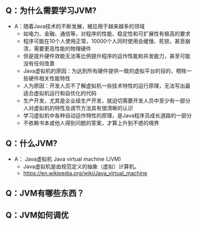 

## Q：为什么需要学习JVM?
* A：随着Java技术的不断发展，被应用于越来越多的领域
	* 如电力、金融、通信等，对程序的性能、稳定性和可扩展性有极高的要求
	* 程序可能在10个人使用正常，10000个人同时使用会缓慢、死锁，甚至崩溃，需要更高性能的物理硬件
	* 但是提升硬件效能无法等比例提升程序的运作性能和并发能力，甚至可能没有任何改善
	* Java虚拟机的原因：为达到所有硬件提供一致的虚拟平台的目的，牺牲一些硬件相关性能特性
	* 人为原因：开发人员不了解虚拟机一些技术特性的运行原理，无法写出最适合虚拟机运行和自优化的代码
	* 生产开发，尤其是企业级生产开发，就迫切需要开发人员中至少有一部分人对虚拟机的特性及调节方法具有很清晰的认识
	* 学习虚拟机中各种自动运作特性的原理，是Java程序员成长道路的一部分
	* 不依赖书本或他人得到问题的答案，才算上升到不惑的境界

## Q：什么JVM?
* A： Java虚拟机  Java virtual machine (JVM)
	* Java虚拟机是由规范定义的抽象（虚拟）计算机。
	* https://en.wikipedia.org/wiki/Java_virtual_machine

## Q：JVM有哪些东西？

## Q：JVM如何调优












